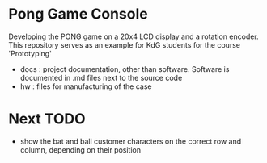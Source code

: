 # Pong Game Console

Developing the PONG game on a 20x4 LCD display and a rotation encoder.
This repository serves as an example for KdG students for the course 'Prototyping'

* docs : project documentation, other than software. Software is documented in .md files next to the source code
* hw : files for manufacturing of the case


# Next TODO
* show the bat and ball customer characters on the correct row and column, depending on their position